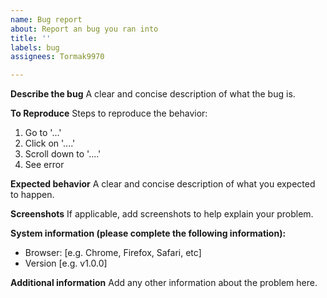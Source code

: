 ```yaml
---
name: Bug report
about: Report an bug you ran into
title: ''
labels: bug
assignees: Tormak9970

---
```


**Describe the bug**
A clear and concise description of what the bug is.

**To Reproduce**
Steps to reproduce the behavior:
1. Go to '...'
2. Click on '....'
3. Scroll down to '....'
4. See error

**Expected behavior**
A clear and concise description of what you expected to happen.

**Screenshots**
If applicable, add screenshots to help explain your problem.


**System information (please complete the following information):**
 - Browser: [e.g. Chrome, Firefox, Safari, etc]
 - Version [e.g. v1.0.0]

**Additional information**
Add any other information about the problem here.
